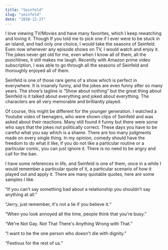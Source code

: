 ```yaml
---
title: "Seinfeld"
slug: "seinfeld"
date: "2018-12-27"
---
```


I love viewing TV/Movies and have many favorites, which I keep rewatching and loving it. Though If you told me to pick one if I ever were to be stuck in an island, and had only one choice, I would take the seasons of Seinfeld. Even now whenever any episode shows on TV, I would watch and enjoy it. The jokes never get old for me, even when I know all of them, all the punchlines, it still makes me laugh. Recently with Amazon prime video subscription, I was able to go through all the seasons of Seinfeld and thoroughly enjoyed all of them.

Seinfeld is one of those rare gems of a show which is perfect in everywhere. It is insanely funny, and the jokes are even funny after so many years. The show’s tagline is “Show about nothing” but the great thing about Seinfeld is it talked about everything and joked about everything. The characters are all very memorable and brilliantly played.

Of course, this might be different for the younger generation. I watched a Youtube video of teenagers, who were shown clips of Seinfeld and was asked about their reactions. Many still found it funny but there were some who says that the jokes not politically correct. These days you have to be careful what you say which is a shame. There are too many judgments made on every single thing. In my opinion, comedy should have the freedom to do what it like, if you do not like a particular routine or a particular comic, you can just ignore it. There is no need to be angry and call for the ban.

I have some references in life, and Seinfeld is one of them, once in a while I would remember a particular quote of it, a particular scenario of how it played out and apply it. There are many quotable quotes, here are some samples I like.

“If you can’t say something bad about a relationship you shouldn’t say anything at all.”

“Jerry, just remember, it's not a lie if you believe it.“

“When you look annoyed all the time, people think that you're busy.”

“We're Not Gay. Not That There's Anything Wrong with That.”

“I want to be the one person who doesn't die with dignity.”

“Festivus for the rest of us.”
